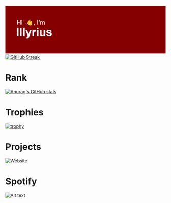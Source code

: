 ![GitHub Logo](https://github.com/illyrius666/illyrius666/blob/master/images/header.png)
[![GitHub Streak](http://github-readme-streak-stats.herokuapp.com?user=illyrius666&theme=radical&date_format=j%2Fn%5B%2FY%5D&card_width=1200)](https://git.io/streak-stats)

# Rank

[![Anurag's GitHub stats](https://github-readme-stats.vercel.app/api?username=illyrius666&theme=radical)](https://github.com/anuraghazra/github-readme-stats)

# Trophies

[![trophy](https://github-profile-trophy.vercel.app/?username=illyrius666&theme=radical)](https://github.com/ryo-ma/github-profile-trophy)

# Projects

![Website](https://illyrius.me/AutoFrameCAD)

# Spotify

![Alt text](https://spotify-recently-played-readme.vercel.app/api?user=1168441141&count=3)